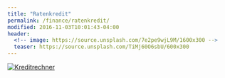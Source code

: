 ```yaml
---
title: "Ratenkredit"
permalink: /finance/ratenkredit/
modified: 2016-11-03T10:01:43-04:00
header:
  <!-- image: https://source.unsplash.com/7e2pe9wjL9M/1600x300 -->
  teaser: https://source.unsplash.com/TiMj60O6sbU/600x300
---
```


<script language="javascript" type="text/javascript" src="//banners.webmasterplan.com/view.asp?ref=421183&site=4673&type=html&hnb=19&js=1"></script>
<noscript><a href="//partners.webmasterplan.com/click.asp?ref=421183&site=4673&type=b1&bnb=1" target="_blank">
<img src="//banners.webmasterplan.com/view.asp?ref=421183&site=4673&b=1" border="0" title="Kreditrechner" alt="Kreditrechner"/></a><br /></noscript>
